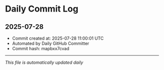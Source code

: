 # Daily Commit Log

## 2025-07-28

- Commit created at: 2025-07-28 11:00:01 UTC
- Automated by Daily GitHub Committer
- Commit hash: mapbxx7cvad

---
*This file is automatically updated daily*